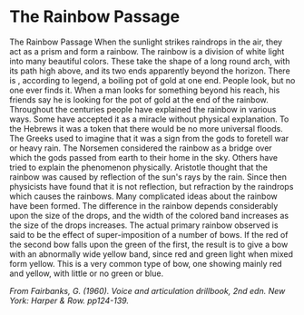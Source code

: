 # The Rainbow Passage

The Rainbow Passage
When the sunlight strikes raindrops in the air, they act as a prism and form a rainbow. The rainbow is a division of white light into many beautiful colors. These take the shape of a long round arch, with its path high above, and its two ends apparently beyond the horizon. There is , according to legend, a boiling pot of gold at one end. People look, but no one ever finds it. When a man looks for something beyond his reach, his friends say he is looking for the pot of gold at the end of the rainbow. Throughout the centuries people have explained the rainbow in various ways. Some have accepted it as a miracle without physical explanation. To the Hebrews it was a token that there would be no more universal floods. The Greeks used to imagine that it was a sign from the gods to foretell war or heavy rain. The Norsemen considered the rainbow as a bridge over which the gods passed from earth to their home in the sky. Others have tried to explain the phenomenon physically. Aristotle thought that the rainbow was caused by reflection of the sun's rays by the rain. Since then  physicists have found that it is not reflection, but refraction by the raindrops which causes the rainbows. Many complicated ideas about the rainbow have been formed. The difference in the rainbow depends considerably upon the size of the drops, and the width of the colored band increases as the size of the drops increases. The actual primary rainbow observed is said to be the effect of super-imposition of a number of bows. If the red of the second bow falls upon the green of the first, the result is to give a bow with an abnormally wide yellow band, since red and green light when mixed form yellow. This is a very common type of bow, one showing mainly red and yellow, with little or no green or blue.

_From Fairbanks, G. (1960). Voice and articulation drillbook, 2nd edn. New York:
Harper & Row. pp124-139._
